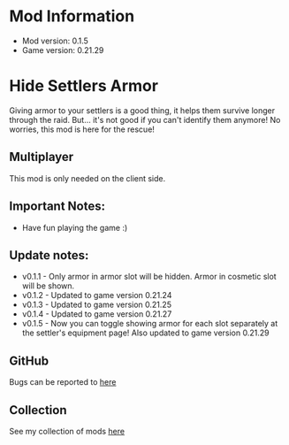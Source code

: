 # Mod Information
- Mod version: 0.1.5
- Game version: 0.21.29

# Hide Settlers Armor

Giving armor to your settlers is a good thing, it helps them survive longer through the raid.
But... it's not good if you can't identify them anymore!
No worries, this mod is here for the rescue!

## Multiplayer
This mod is only needed on the client side.

## Important Notes:
- Have fun playing the game :)

## Update notes:
- v0.1.1 - Only armor in armor slot will be hidden. Armor in cosmetic slot will be shown.
- v0.1.2 - Updated to game version 0.21.24
- v0.1.3 - Updated to game version 0.21.25
- v0.1.4 - Updated to game version 0.21.27
- v0.1.5 - Now you can toggle showing armor for each slot separately at the settler's equipment page! Also updated to game version 0.21.29

## GitHub
Bugs can be reported to [here](https://github.com/dianchia/HideSettlersArmor/issues)


## Collection
See my collection of mods [here](https://steamcommunity.com/sharedfiles/filedetails/?id=2830016047)
